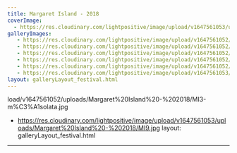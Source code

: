 ```yaml
---
title: Margaret Island - 2018
coverImage:
  - https://res.cloudinary.com/lightpositive/image/upload/v1647561053/uploads/Margaret%20Island%20-%202018/MI2-m%C3%A1solata.jpg
galleryImages:
   - https://res.cloudinary.com/lightpositive/image/upload/v1647561052/uploads/Margaret%20Island%20-%202018/Mi4-m%C3%A1solata.jpg
   - https://res.cloudinary.com/lightpositive/image/upload/v1647561052/uploads/Margaret%20Island%20-%202018/MI7.jpg
   - https://res.cloudinary.com/lightpositive/image/upload/v1647561052/uploads/Margaret%20Island%20-%202018/MI1-m%C3%A1solata.jpg
   - https://res.cloudinary.com/lightpositive/image/upload/v1647561052/uploads/Margaret%20Island%20-%202018/MI-m%C3%A1solata.jpg
   - https://res.cloudinary.com/lightpositive/image/upload/v1647561052/uploads/Margaret%20Island%20-%202018/MI6.jpg
   - https://res.cloudinary.com/lightpositive/image/upload/v1647561053/uploads/Margaret%20Island%20-%202018/MI2-m%C3%A1solata.jpg
layout: galleryLayout_festival.html
---
```

load/v1647561052/uploads/Margaret%20Island%20-%202018/MI3-m%C3%A1solata.jpg
   - https://res.cloudinary.com/lightpositive/image/upload/v1647561053/uploads/Margaret%20Island%20-%202018/MI9.jpg
layout: galleryLayout_festival.html
---

